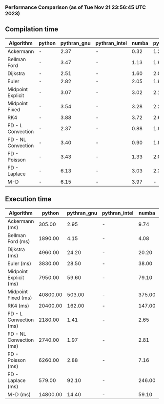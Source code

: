 ### Performance Comparison (as of Tue Nov 21 23:56:45 UTC 2023)
## Compilation time
Algorithm                 | python                    | pythran_gnu               | pythran_intel             | numba                     | pyccel_fortran_gnu        | pyccel_c_gnu              | pyccel_fortran_intel      | pyccel_c_intel           
------------------------- | ------------------------- | ------------------------- | ------------------------- | ------------------------- | ------------------------- | ------------------------- | ------------------------- | -------------------------
Ackermann                 | -                         | 2.37                      | -                         | 0.32                      | 1.21                      | 1.17                      | -                         | -                        
Bellman Ford              | -                         | 3.47                      | -                         | 1.13                      | 1.96                      | 1.94                      | -                         | -                        
Dijkstra                  | -                         | 2.51                      | -                         | 1.60                      | 2.00                      | 1.95                      | -                         | -                        
Euler                     | -                         | 2.82                      | -                         | 2.05                      | 1.92                      | 1.97                      | -                         | -                        
Midpoint Explicit         | -                         | 3.07                      | -                         | 3.02                      | 2.16                      | 2.20                      | -                         | -                        
Midpoint Fixed            | -                         | 3.54                      | -                         | 3.28                      | 2.23                      | 2.28                      | -                         | -                        
RK4                       | -                         | 3.88                      | -                         | 3.72                      | 2.64                      | 2.65                      | -                         | -                        
FD - L Convection         | -                         | 2.37                      | -                         | 0.88                      | 1.85                      | 1.90                      | -                         | -                        
FD - NL Convection        | -                         | 3.40                      | -                         | 0.90                      | 1.88                      | 1.93                      | -                         | -                        
FD - Poisson              | -                         | 3.43                      | -                         | 1.33                      | 2.00                      | 2.02                      | -                         | -                        
FD - Laplace              | -                         | 6.13                      | -                         | 3.03                      | 2.35                      | 2.39                      | -                         | -                        
M-D                       | -                         | 6.15                      | -                         | 3.97                      | -                         | -                         | -                         | -                        

## Execution time
Algorithm                 | python                    | pythran_gnu               | pythran_intel             | numba                     | pyccel_fortran_gnu        | pyccel_c_gnu              | pyccel_fortran_intel      | pyccel_c_intel           
------------------------- | ------------------------- | ------------------------- | ------------------------- | ------------------------- | ------------------------- | ------------------------- | ------------------------- | -------------------------
Ackermann (ms)            | 305.00                    | 2.95                      | -                         | 9.74                      | 1.55                      | 1.55                      | -                         | -                        
Bellman Ford (ms)         | 1890.00                   | 4.15                      | -                         | 4.08                      | 2.95                      | 5.65                      | -                         | -                        
Dijkstra (ms)             | 4960.00                   | 24.20                     | -                         | 20.20                     | 19.60                     | 30.40                     | -                         | -                        
Euler (ms)                | 3830.00                   | 28.50                     | -                         | 38.00                     | 15.10                     | 142.00                    | -                         | -                        
Midpoint Explicit (ms)    | 7950.00                   | 59.60                     | -                         | 79.10                     | 22.20                     | 281.00                    | -                         | -                        
Midpoint Fixed (ms)       | 40800.00                  | 503.00                    | -                         | 375.00                    | 74.70                     | 1410.00                   | -                         | -                        
RK4 (ms)                  | 20400.00                  | 162.00                    | -                         | 147.00                    | 36.20                     | 482.00                    | -                         | -                        
FD - L Convection (ms)    | 2180.00                   | 1.41                      | -                         | 2.65                      | 1.50                      | 1.84                      | -                         | -                        
FD - NL Convection (ms)   | 2740.00                   | 1.97                      | -                         | 2.81                      | 1.68                      | 1.99                      | -                         | -                        
FD - Poisson (ms)         | 6260.00                   | 2.88                      | -                         | 7.16                      | 2.79                      | 3.84                      | -                         | -                        
FD - Laplace (ms)         | 579.00                    | 92.10                     | -                         | 246.00                    | 62.80                     | 256.00                    | -                         | -                        
M-D (ms)                  | 14800.00                  | 14.40                     | -                         | 59.10                     | -                         | -                         | -                         | -                        
